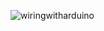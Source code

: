 ![wiringwitharduino](https://user-images.githubusercontent.com/26000753/48845398-fb4d6780-edce-11e8-88dd-9d1ef050e356.PNG)
